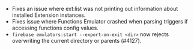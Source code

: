 - Fixes an issue where ext:list was not printing out information about installed Extension instances.
- Fixes issue where Functions Emulator crashed when parsing triggers if accessing functions config values.
- `firebase emulators:start --export-on-exit <dir>` now rejects overwriting the current directory or parents (#4127).
